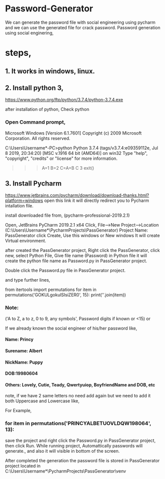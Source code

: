 # Password-Generator
We can generate the password file with social engineering using pycharm and we can use the generated file for crack password.
Password generation using social enginering,


# steps,
## 1. It works in windows, linux.
## 2. Install python 3,
https://www.python.org/ftp/python/3.7.4/python-3.7.4.exe

after installation of python, Check python
### Open Command prompt,


Microsoft Windows [Version 6.1.7601]
Copyright (c) 2009 Microsoft Corporation.  All rights reserved.

C:\Users\Username*-PC>python
Python 3.7.4 (tags/v3.7.4:e09359112e, Jul  8 2019, 20:34:20) [MSC v.1916 64 bit
(AMD64)] on win32
Type "help", "copyright", "credits" or "license" for more information.

>>> A=1
>>> B=2
>>> C=A+B
>>> C
3
>>> exit()




## 3. Install Pycharm
https://www.jetbrains.com/pycharm/download/download-thanks.html?platform=windows
open this link it will directly redirect you to Pycharm intallation file.

install downloaded file from, (pycharm-professional-2019.2.1)

Open, JetBrains PyCharm 2019.2.1 x64
Click, File-->New Project-->Location (C:\Users\Username*\PycharmProjects\PassGenerator) Project Name: PassGenerator
click Create, Use this windows or New windows
It will create Virtual environment.

after created the PassGenerator project,
Right click the PassGenerator, click new, select Python File,
Give file name (Password) in Python file
it will create the python file name as Password.py in PassGenerator project.

Double click the Password.py file in PassGenerator project.

and type further lines,

from itertools import permutations
for item in permutations('GOKULgokulSIsiZER0', 15):
    print(''.join(item))

### Note: 
('A to Z, a to z, 0 to 9, any symbols', Password digits if known or <15)
or 


If we already known the social engineer of his/her password like,
#### Name: Princy
#### Surename: Albert
#### NickName: Puppy
#### DOB:19980604
#### Others: Lovely, Cutie, Teady, Qwertyuiop, BoyfriendName and DOB, etc
note,
if we have 2 same letters no need add again but we need to add it both Uppercase and Lowercase like,

For Example,
### for item in permutations('PRINCYALBETUOVLDQW198064', 13):


save the project and right click the Password.py in PassGenerator project, then click Run. 
While running project, Automattically passwords will generate., and also it will visible in bottom of the screen.

After completed the generation the password file is stored in PassGenerator project located in 
C:\Users\Username*\PycharmProjects\PassGenerator\venv
